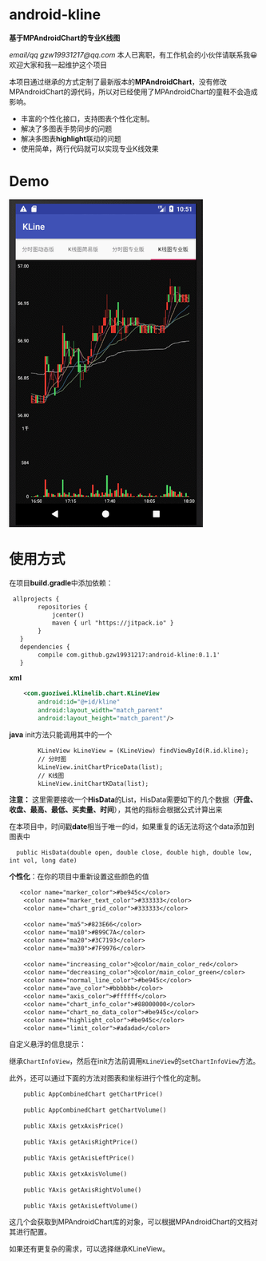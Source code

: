 # android-kline
**基于MPAndroidChart的专业K线图**

_email/qq gzw19931217@qq.com_ 本人已离职，有工作机会的小伙伴请联系我😀
欢迎大家和我一起维护这个项目

本项目通过继承的方式定制了最新版本的**MPAndroidChart**，没有修改MPAndroidChart的源代码，所以对已经使用了MPAndroidChart的童鞋不会造成影响。

- 丰富的个性化接口，支持图表个性化定制。
- 解决了多图表手势同步的问题
- 解决多图表**highlight**联动的问题
- 使用简单，两行代码就可以实现专业K线效果


# Demo

![demo](art/kchart.gif)


# 使用方式

在项目**build.gradle**中添加依赖：

```
 allprojects {
        repositories {
            jcenter()
            maven { url "https://jitpack.io" }
        }
   }
   dependencies {
        compile com.github.gzw19931217:android-kline:0.1.1'
   }
```

**xml**

```xml
    <com.guoziwei.klinelib.chart.KLineView
        android:id="@+id/kline"
        android:layout_width="match_parent"
        android:layout_height="match_parent"/>
```

**java**  init方法只能调用其中的一个
```
        KLineView kLineView = (KLineView) findViewById(R.id.kline);
        // 分时图
        kLineView.initChartPriceData(list);
        // K线图
        kLineView.initChartKData(list);
```

**注意：** 这里需要接收一个**HisData**的List，HisData需要如下的几个数据（**开盘、收盘、最高、最低、买卖量、时间**），其他的指标会根据公式计算出来

在本项目中，时间戳**date**相当于唯一的id，如果重复的话无法将这个data添加到图表中

```
  public HisData(double open, double close, double high, double low,  int vol, long date)
```

**个性化**：在你的项目中重新设置这些颜色的值
```
   <color name="marker_color">#be945c</color>
    <color name="marker_text_color">#333333</color>
    <color name="chart_grid_color">#333333</color>

    <color name="ma5">#823E66</color>
    <color name="ma10">#B99C7A</color>
    <color name="ma20">#3C7193</color>
    <color name="ma30">#7F9976</color>

    <color name="increasing_color">@color/main_color_red</color>
    <color name="decreasing_color">@color/main_color_green</color>
    <color name="normal_line_color">#be945c</color>
    <color name="ave_color">#bbbbbb</color>
    <color name="axis_color">#ffffff</color>
    <color name="chart_info_color">#88000000</color>
    <color name="chart_no_data_color">#be945c</color>
    <color name="highlight_color">#be945c</color>
    <color name="limit_color">#adadad</color>
```

自定义悬浮的信息提示：

继承`ChartInfoView`，然后在init方法前调用`KLineView`的`setChartInfoView`方法。

此外，还可以通过下面的方法对图表和坐标进行个性化的定制。

```
    public AppCombinedChart getChartPrice() 

    public AppCombinedChart getChartVolume() 

    public XAxis getxAxisPrice() 

    public YAxis getAxisRightPrice() 

    public YAxis getAxisLeftPrice() 

    public XAxis getxAxisVolume() 

    public YAxis getAxisRightVolume() 

    public YAxis getAxisLeftVolume() 
```

这几个会获取到MPAndroidChart库的对象，可以根据MPAndroidChart的文档对其进行配置。

如果还有更复杂的需求，可以选择继承KLineView。
